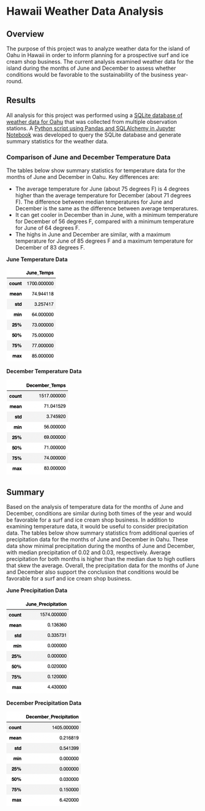 # Hawaii Weather Data Analysis

## Overview
The purpose of this project was to analyze weather data for the island of Oahu in Hawaii in order to inform planning for a prospective surf and ice cream shop business. The current analysis examined weather data for the island during the months of June and December to assess whether conditions would be favorable to the sustainability of the business year-round.

## Results

All analysis for this project was performed using a [SQLite database of weather data for Oahu]( hawaii.sqlite) that was collected from multiple observation stations. A [Python script using Pandas and SQLAlchemy in Jupyter Notebook](SurfsUp_Challenge.ipynb) was developed to query the SQLite database and generate summary statistics for the weather data. 

### Comparison of June and December Temperature Data
The tables below show summary statistics for temperature data for the months of June and December in Oahu. Key differences are:
-    The average temperature for June (about 75 degrees F) is 4 degrees higher than the average temperature for December (about 71 degrees F). The difference between median temperatures for June and December is the same as the difference between average temperatures.
-    It can get cooler in December than in June, with a minimum temperature for December of 56 degrees F, compared with a minimum temperature for June of 64 degrees F.
-    The highs in June and December are similar, with a maximum temperature for June of 85 degrees F and a maximum temperature for December of 83 degrees F.


**June Temperature Data**

![img1](Resources/June_Temps.png)


**December Temperature Data**

![img2](Resources/Dec_Temps.png)


## Summary

Based on the analysis of temperature data for the months of June and December, conditions are similar during both times of the year and would be favorable for a surf and ice cream shop business. In addition to examining temperature data, it would be useful to consider precipitation data. The tables below show summary statistics from additional queries of precipitation data for the months of June and December in Oahu. These data show minimal precipitation during the months of June and December, with median precipitation of 0.02 and 0.03, respectively. Average precipitation for both months is higher than the median due to high outliers that skew the average. Overall, the precipitation data for the months of June and December also support the conclusion that conditions would be favorable for a surf and ice cream shop business.

**June Precipitation Data**

![img3](Resources/June_Precipitation.png)


**December Precipitation Data**

![img4](Resources/Dec_Precipitation.png)
